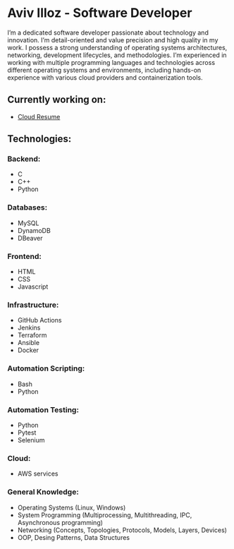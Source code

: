 # Aviv Illoz - Software Developer

<!--
**avivilloz/avivilloz** is a ✨ _special_ ✨ repository because its `README.md` (this file) appears on your GitHub profile.

Here are some ideas to get you started:

- 🔭 I’m currently working on ...
- 🌱 I’m currently learning ...
- 👯 I’m looking to collaborate on ...
- 🤔 I’m looking for help with ...
- 💬 Ask me about ...
- 📫 How to reach me: ...
- 😄 Pronouns: ...
- ⚡ Fun fact: ...
-->

I’m a dedicated software developer passionate about technology and innovation. I’m detail-oriented and value precision and high quality in my work. I possess a strong understanding of operating systems architectures, networking, development lifecycles, and methodologies. I’m experienced in working with multiple programming languages and technologies across different operating systems and environments, including hands-on experience with various cloud providers and containerization tools.

## Currently working on:
- [Cloud Resume](https://github.com/avivilloz/cloud_resume)

## Technologies:

### Backend:
- C
- C++
- Python

### Databases:
- MySQL
- DynamoDB
- DBeaver

### Frontend:
- HTML
- CSS
- Javascript

### Infrastructure:
- GitHub Actions
- Jenkins
- Terraform
- Ansible
- Docker

### Automation Scripting:
- Bash
- Python

### Automation Testing:
- Python
- Pytest
- Selenium

### Cloud:
- AWS services

### General Knowledge:
- Operating Systems (Linux, Windows)
- System Programming (Multiprocessing, Multithreading, IPC, Asynchronous programming)
- Networking (Concepts, Topologies, Protocols, Models, Layers, Devices)
- OOP, Desing Patterns, Data Structures
